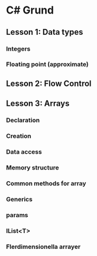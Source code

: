 # C# Grund

## Lesson 1: Data types

### Integers

### Floating point (approximate)



## Lesson 2: Flow Control


## Lesson 3: Arrays

### Declaration

### Creation

### Data access

### Memory structure

### Common methods for array

### Generics

### params

### IList&lt;T&gt;

### Flerdimensionella arrayer
